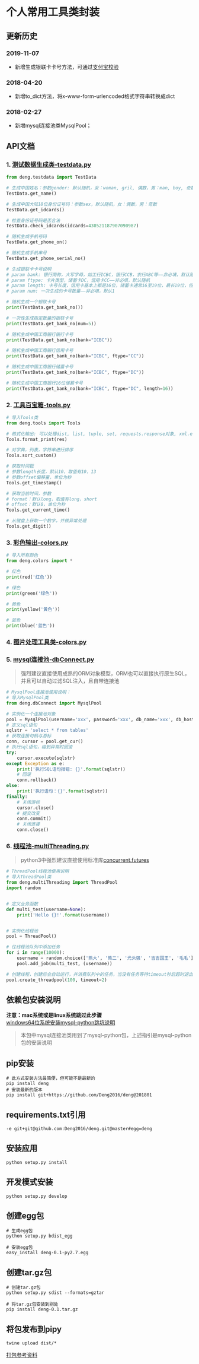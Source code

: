 # 个人常用工具类封装


## 更新历史
### 2019-11-07
* 新增生成银联卡卡号方法，可通过[支付宝校验](https://ccdcapi.alipay.com/validateAndCacheCardInfo.json?_input_charset=utf-8&cardNo=9400621673734008267&cardBinCheck=true)

### 2018-04-20  
* 新增to_dict方法，将x-www-form-urlencoded格式字符串转换成dict  

### 2018-02-27  
* 新增mysql连接池类MysqlPool；  

## API文档
### 1. [测试数据生成类-testdata.py](deng/testdata.py)
```python
from deng.testdata import TestData 

# 生成中国姓名：参数gender: 默认随机，女：woman, gril, 偶数，男：man, boy, 奇数 
TestData.get_name()

# 生成中国大陆18位身份证号码：参数sex，默认随机，女：偶数，男：奇数
TestData.get_idcards()

# 检查身份证号码是否合法
TestData.check_idcards(idcards=430521187907090987)

# 随机生成手机号码
TestData.get_phone_on()

# 随机生成手机串号
TestData.get_phone_serial_no()

# 生成银联卡卡号说明
# param bank: 银行简称，大写字母，如工行ICBC，银行CCB，农行ABC等——非必填，默认随机
# param ftype: 卡片类型，储蓄卡DC，信用卡CC——非必填，默认随机
# param length: 卡号长度，信用卡基本上都是16位，储蓄卡通常16至19位，最长19位，但偶尔有低有16位的——非必填，默认随机
# param num: 一次生成的卡号数量——非必填，默认1

# 随机生成一个银联卡号
print(TestData.get_bank_no())

# 一次性生成指定数量的银联卡号
print(TestData.get_bank_no(num=5))

# 随机生成中国工商银行银行卡号
print(TestData.get_bank_no(bank="ICBC"))

# 随机生成中国工商银行信用卡号
print(TestData.get_bank_no(bank="ICBC", ftype="CC"))

# 随机生成中国工商银行储蓄卡号
print(TestData.get_bank_no(bank="ICBC", ftype="DC"))

# 随机生成中国工商银行16位储蓄卡号
print(TestData.get_bank_no(bank="ICBC", ftype="DC", length=16))
```

### 2. [工具百宝箱-tools.py](deng/tools.py)  
```python
# 导入Tools类
from deng.tools import Tools 

# 格式化输出: 可以处理dist, list, tuple, set, requests.response对象, xml.etree.ElementTree.Element对象
Tools.format_print(res)

# 对字典，列表，字符串进行排序
Tools.sort_custom()

# 获取时间戳
# 参数length长度，默认10，取值有10，13
# 参数offset偏移量，单位为秒
Tools.get_timestamp()

# 获取当前时间，参数
# format：默认long，取值有long，short
# offset：默认0，单位为秒
Tools.get_current_time()

# 从键盘上获取一个数字，并做异常处理
Tools.get_digit()
```

### 3. [彩色输出-colors.py](deng/colors.py)
```python
# 导入所有颜色
from deng.colors import * 

# 红色
print(red('红色'))

# 绿色
print(green('绿色'))

# 黄色
print(yellow('黄色'))

# 蓝色
print(blue('蓝色'))
```

### 4. [图片处理工具类-colors.py](deng/image.py)

### 5. [mysql连接池-dbConnect.py](deng/dbConnect.py)
> 强烈建议直接使用成熟的ORM对象模型，ORM也可以直接执行原生SQL，并且可以自动过滤SQL注入，且自带连接池
```python
# MysqlPool连接池使用说明：
# 导入MysqlPool类
from deng.dbConnect import MysqlPool

# 实例化一个连接池对象
pool = MysqlPool(username='xxx', password='xxx', db_name='xxx', db_host='x.x.x.x', db_port='3306')
# 定义sql语句
sqlstr = 'select * from tables'
# 获取连接句柄与游标
conn, cursor = pool.get_cur()
# 执行sql语句，碰到异常时回滚
try:
    cursor.execute(sqlstr)
except Exception as e:
    print('执行SQL语句报错: {}'.format(sqlstr))
    # 回滚
    conn.rollback()
else:
    print('执行语句：{}'.format(sqlstr))
finally:
    # 关闭游标
    cursor.close()
    # 提交改变
    conn.commit()
    # 关闭连接
    conn.close()
```

### 6. [线程池-multiThreading.py](deng/multiThreading.py)
> python3中强烈建议直接使用标准库[concurrent.futures](https://docs.python.org/zh-cn/3/library/concurrent.futures.html#concurrent.futures.Future) 
```python
# ThreadPool线程池使用说明
# 导入ThreadPool类
from deng.multiThreading import ThreadPool
import random


# 定义业务函数
def multi_test(username=None):
    print('Hello {}!'.format(username))


# 实例化线程池
pool = ThreadPool()

# 往线程池队列中添加任务
for i in range(10000):
    username = random.choice(['熊大', '熊二', '光头强', '吉吉国王', '毛毛'])
    pool.add_job(multi_test, (username))

# 创建线程，创建后会自动运行，并消费队列中的任务，当没有任务等待timeout秒后超时退出
pool.create_threadpool(100, timeout=2)
```

## 依赖包安装说明  
**注意：mac系统或是linux系统跳过此步骤**    
[windows64位系统安装mysql-python跳坑说明](http://blog.csdn.net/yu12377/article/details/79525470)    
> 本包中mysql连接池类用到了mysql-python包，上述指引是mysql-python包的安装说明 

## pip安装
```
# 此方式安装方法最简便，但可能不是最新的
pip install deng
# 安装最新的版本
pip install git+https://github.com/Deng2016/deng@201801
```

## requirements.txt引用
```
-e git+git@github.com:Deng2016/deng.git@master#egg=deng
```

## 安装应用
```
python setup.py install
```

## 开发模式安装
```
python setup.py develop
```

## 创建egg包
```
# 生成egg包
python setup.py bdist_egg

# 安装egg包
easy_install deng-0.1-py2.7.egg
```

## 创建tar.gz包
```
# 创建tar.gz包
python setup.py sdist --formats=gztar

# 将tar.gz包安装到别处
pip install deng-0.1.tar.gz
```

## 将包发布到pipy
```
twine upload dist/*
```

[打包参考资料](http://www.bjhee.com/setuptools.html)
